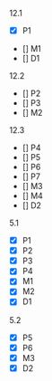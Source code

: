 12.1
- [x] P1
- [] M1
- [] D1

12.2
- [] P2
- [] P3
- [] M2

12.3 
- [] P4
- [] P5
- [] P6
- [] P7
- [] M3
- [] M4
- [] D2

5.1
- [x] P1
- [x] P2
- [x] P3
- [x] P4
- [x] M1
- [x] M2
- [x] D1

5.2
- [x] P5
- [x] P6
- [x] M3
- [x] D2